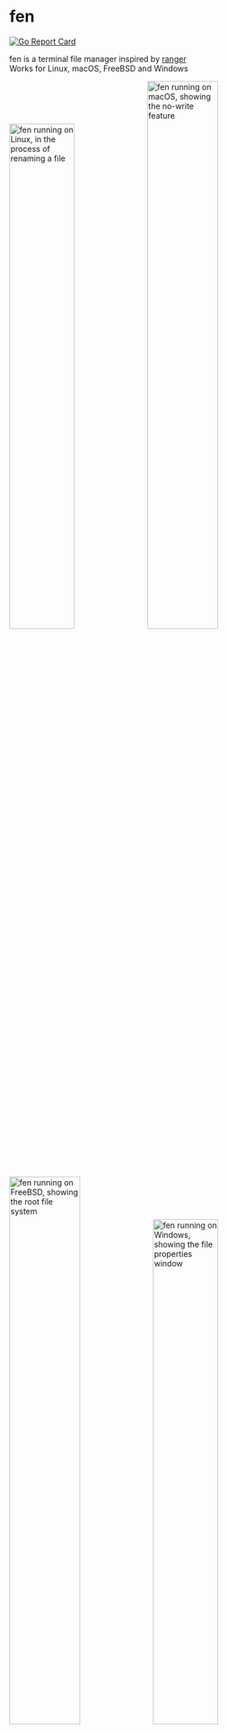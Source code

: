 # fen

[![Go Report Card](https://goreportcard.com/badge/github.com/kivattt/fen)](https://goreportcard.com/report/github.com/kivattt/fen)

fen is a terminal file manager inspired by [ranger](https://github.com/ranger/ranger)\
Works for Linux, macOS, FreeBSD and Windows

<p float="left">
<img src="screenshots/linux.png" alt="fen running on Linux, in the process of renaming a file" width="48%">
<img src="screenshots/macos.png" alt="fen running on macOS, showing the no-write feature" width="50%">
<img src="screenshots/freebsd.png" alt="fen running on FreeBSD, showing the root file system" width="50%">
<img src="screenshots/windows.png" alt="fen running on Windows, showing the file properties window" width="48%">
</p>

<img src="screenshots/showcase.gif" alt="Showing deleting and creating new files" width="90%">

# Try it out now!
```
go run github.com/kivattt/fen@latest
```

# Building
```
go build
./fen
```

# Controls
Arrow keys, hjkl or scrollwheel to navigate (Enter goes right), Escape key to cancel an action

`Home` or `g` to go to the top \
`End` or `G` to go to the bottom \
`M` Go to the middle \
`H` Go to the top of the screen \
`L` Go to the bottom of the screen \
`q` Quit \
`Del` Delete file(s) \
`y` Copy file(s) \
`d` Cut file(s) \
`p` Paste file(s) \
`/` Search file \
` ` Select files \
`A` Flip selection in folder (select all files) \
`D` Deselect all, and un-yank \
`a` Rename a file \
`z or Backspace` Toggle hidden files \
`V` Start selecting by moving \
`n` Create a new file (touch) \
`N` Create a new folder (mkdir) \
`?` Toggle file properties window

# Configuration
Linux/FreeBSD: `~/.config/fen/fenrc.json`, `$XDG_CONFIG_HOME/fen/fenrc.json` if `$XDG_CONFIG_HOME` set \
macOS: `$HOME/Library/Application Support/fen/fenrc.json` \
Windows: `%AppData%\fen\fenrc.json`

You can find a complete example config in the `fenrc.json` file \
You can specify a different config file path with the `--config` flag

# Known issues
- `go test` doesn't work on Windows
- The color for audio files is invisible in the default Windows Powershell colors, but not cmd or Windows Terminal
